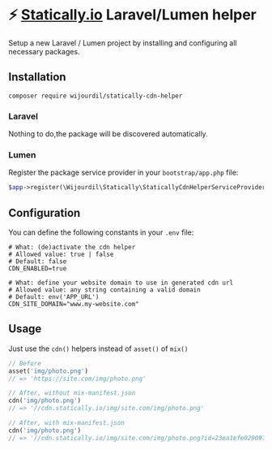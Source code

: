 # ⚡ [Statically.io](https://statically.io/) Laravel/Lumen  helper

Setup a new Laravel / Lumen project by installing and configuring all necessary packages.

## Installation

```shell
composer require wijourdil/statically-cdn-helper
```

### Laravel

Nothing to do,the package will be discovered automatically.

### Lumen

Register the package service provider in your `bootstrap/app.php` file:
```php
$app->register(\Wijourdil\Statically\StaticallyCdnHelperServiceProvider::class);
```

## Configuration

You can define the following constants in your `.env` file:
```dotenv
# What: (de)activate the cdn helper
# Allowed value: true | false
# Default: false
CDN_ENABLED=true

# What: define your website domain to use in generated cdn url
# Allowed value: any string containing a valid domain
# Default: env('APP_URL')
CDN_SITE_DOMAIN="www.my-website.com"
```

## Usage

Just use the `cdn()` helpers instead of `asset()` of `mix()`
```php
// Before
asset('img/photo.png')
// => 'https://site.com/img/photo.png'

// After, without mix-manifest.json 
cdn('img/photo.png')
// => '//cdn.statically.io/img/site.com/img/photo.png'

// After, with mix-manifest.json 
cdn('img/photo.png')
// => '//cdn.statically.io/img/site.com/img/photo.png?id=23ea1efe0290977b58d454f5164b2a32'
```
